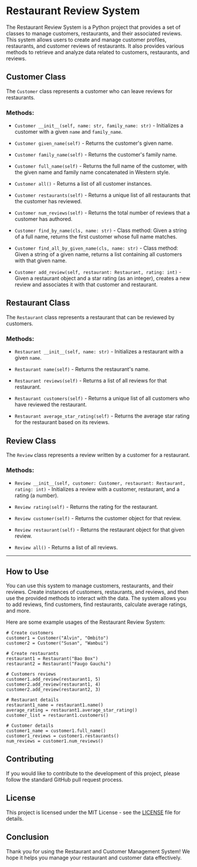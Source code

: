 # Restaurant Review System

The Restaurant Review System is a Python project that provides a set of classes to manage customers, restaurants, and their associated reviews. This system allows users to create and manage customer profiles, restaurants, and customer reviews of restaurants. It also provides various methods to retrieve and analyze data related to customers, restaurants, and reviews.



## Customer Class

The `Customer` class represents a customer who can leave reviews for restaurants.

### Methods:

- `Customer __init__(self, name: str, family_name: str)` - Initializes a customer with a given `name` and `family_name`.

- `Customer given_name(self)` - Returns the customer's given name.

- `Customer family_name(self)` - Returns the customer's family name.

- `Customer full_name(self)` - Returns the full name of the customer, with the given name and family name concatenated in Western style.

- `Customer all()` - Returns a list of all customer instances.

- `Customer restaurants(self)` - Returns a unique list of all restaurants that the customer has reviewed.

- `Customer num_reviews(self)` - Returns the total number of reviews that a customer has authored.

- `Customer find_by_name(cls, name: str)` - Class method: Given a string of a full name, returns the first customer whose full name matches.

- `Customer find_all_by_given_name(cls, name: str)` - Class method: Given a string of a given name, returns a list containing all customers with that given name.

- `Customer add_review(self, restaurant: Restaurant, rating: int)` - Given a restaurant object and a star rating (as an integer), creates a new review and associates it with that customer and restaurant.
  


## Restaurant Class

The `Restaurant` class represents a restaurant that can be reviewed by customers.

### Methods:

- `Restaurant __init__(self, name: str)` - Initializes a restaurant with a given `name`.

- `Restaurant name(self)` - Returns the restaurant's name.

- `Restaurant reviews(self)` - Returns a list of all reviews for that restaurant.

- `Restaurant customers(self)` - Returns a unique list of all customers who have reviewed the restaurant.

- `Restaurant average_star_rating(self)` - Returns the average star rating for the restaurant based on its reviews.
  


## Review Class

The `Review` class represents a review written by a customer for a restaurant.

### Methods:

- `Review __init__(self, customer: Customer, restaurant: Restaurant, rating: int)` - Initializes a review with a customer, restaurant, and a rating (a number).

- `Review rating(self)` - Returns the rating for the restaurant.

- `Review customer(self)` - Returns the customer object for that review.

- `Review restaurant(self)` - Returns the restaurant object for that given review.

- `Review all()` - Returns a list of all reviews.
  <br>

---

## How to Use

You can use this system to manage customers, restaurants, and their reviews. Create instances of customers, restaurants, and reviews, and then use the provided methods to interact with the data. The system allows you to add reviews, find customers, find restaurants, calculate average ratings, and more.

Here are some example usages of the Restaurant Review System:

```
# Create customers
customer1 = Customer("Alvin", "Ombito")
customer2 = Customer("Susan", "Wambui")

# Create restaurants
restaurant1 = Restaurant("Bao Box")
restaurant2 = Restaurant("Faugo Gauchi")

# Customers reviews
customer1.add_review(restaurant1, 5)
customer2.add_review(restaurant1, 4)
customer2.add_review(restaurant2, 3)

# Restaurant details
restaurant1_name = restaurant1.name()
average_rating = restaurant1.average_star_rating()
customer_list = restaurant1.customers()

# Customer details
customer1_name = customer1.full_name()
customer1_reviews = customer1.restaurants()
num_reviews = customer1.num_reviews()
```


## Contributing

If you would like to contribute to the development of this project, please follow the standard GitHub pull request process.


## License

This project is licensed under the MIT License - see the [LICENSE](LICENSE) file for details.


## Conclusion

Thank you for using the Restaurant and Customer Management System! We hope it helps you manage your restaurant and customer data effectively.